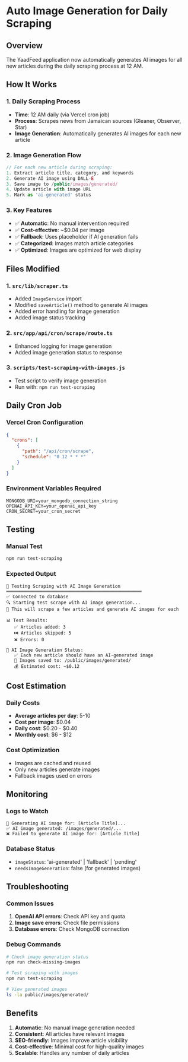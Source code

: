 # Auto Image Generation for Daily Scraping

## Overview
The YaadFeed application now automatically generates AI images for all new articles during the daily scraping process at 12 AM.

## How It Works

### 1. Daily Scraping Process
- **Time**: 12 AM daily (via Vercel cron job)
- **Process**: Scrapes news from Jamaican sources (Gleaner, Observer, Star)
- **Image Generation**: Automatically generates AI images for each new article

### 2. Image Generation Flow
```typescript
// For each new article during scraping:
1. Extract article title, category, and keywords
2. Generate AI image using DALL-E
3. Save image to /public/images/generated/
4. Update article with image URL
5. Mark as 'ai-generated' status
```

### 3. Key Features
- ✅ **Automatic**: No manual intervention required
- ✅ **Cost-effective**: ~$0.04 per image
- ✅ **Fallback**: Uses placeholder if AI generation fails
- ✅ **Categorized**: Images match article categories
- ✅ **Optimized**: Images are optimized for web display

## Files Modified

### 1. `src/lib/scraper.ts`
- Added `ImageService` import
- Modified `saveArticle()` method to generate AI images
- Added error handling for image generation
- Added image status tracking

### 2. `src/app/api/cron/scrape/route.ts`
- Enhanced logging for image generation
- Added image generation status to response

### 3. `scripts/test-scraping-with-images.js`
- Test script to verify image generation
- Run with: `npm run test-scraping`

## Daily Cron Job

### Vercel Cron Configuration
```json
{
  "crons": [
    {
      "path": "/api/cron/scrape",
      "schedule": "0 12 * * *"
    }
  ]
}
```

### Environment Variables Required
```env
MONGODB_URI=your_mongodb_connection_string
OPENAI_API_KEY=your_openai_api_key
CRON_SECRET=your_cron_secret
```

## Testing

### Manual Test
```bash
npm run test-scraping
```

### Expected Output
```
🧪 Testing Scraping with AI Image Generation
═══════════════════════════════════════════════════
✅ Connected to database
🔍 Starting test scrape with AI image generation...
📝 This will scrape a few articles and generate AI images for each

📊 Test Results:
   ✅ Articles added: 3
   ⏭️ Articles skipped: 5
   ❌ Errors: 0

🎨 AI Image Generation Status:
   ✅ Each new article should have an AI-generated image
   📁 Images saved to: /public/images/generated/
   💰 Estimated cost: ~$0.12
```

## Cost Estimation

### Daily Costs
- **Average articles per day**: 5-10
- **Cost per image**: $0.04
- **Daily cost**: $0.20 - $0.40
- **Monthly cost**: $6 - $12

### Cost Optimization
- Images are cached and reused
- Only new articles generate images
- Fallback images used on errors

## Monitoring

### Logs to Watch
```
🎨 Generating AI image for: [Article Title]...
✅ AI image generated: /images/generated/...
❌ Failed to generate AI image for: [Article Title]
```

### Database Status
- `imageStatus`: 'ai-generated' | 'fallback' | 'pending'
- `needsImageGeneration`: false (for generated images)

## Troubleshooting

### Common Issues
1. **OpenAI API errors**: Check API key and quota
2. **Image save errors**: Check file permissions
3. **Database errors**: Check MongoDB connection

### Debug Commands
```bash
# Check image generation status
npm run check-missing-images

# Test scraping with images
npm run test-scraping

# View generated images
ls -la public/images/generated/
```

## Benefits

1. **Automatic**: No manual image generation needed
2. **Consistent**: All articles have relevant images
3. **SEO-friendly**: Images improve article visibility
4. **Cost-effective**: Minimal cost for high-quality images
5. **Scalable**: Handles any number of daily articles 